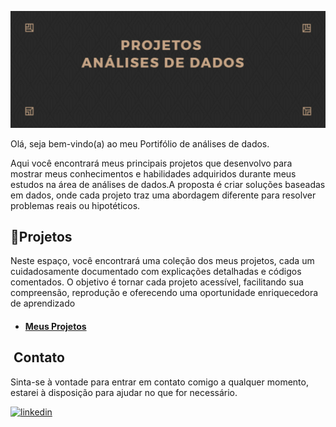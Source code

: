 
![](https://github.com/DuduTrindade/Portifolio/blob/main/imagens/IMG01.jpg)

<p style="text-align: justify;">
Olá, seja bem-vindo(a) ao meu Portifólio de análises de dados.

Aqui você encontrará meus principais projetos que desenvolvo para mostrar meus conhecimentos e habilidades adquiridos durante meus estudos na área de análises de dados.A proposta é criar soluções baseadas em dados, onde cada projeto traz uma abordagem diferente para resolver problemas reais ou hipotéticos.</p>

##  📁Projetos

Neste espaço, você encontrará uma coleção dos meus projetos, cada um cuidadosamente documentado com explicações detalhadas e códigos comentados. O objetivo é tornar cada projeto acessível, facilitando sua compreensão, reprodução e oferecendo uma oportunidade enriquecedora de aprendizado

* #### [Meus Projetos](https://github.com/DuduTrindade/Portifolio/blob/main/Projetos/Projetos%20(1).ipynb)


## ![]() Contato 

Sinta-se à vontade para entrar em contato comigo a qualquer momento, estarei à disposição para ajudar no que for necessário.

[![linkedin](https://img.shields.io/badge/linkedin-0A66C2?style=for-the-badge&logo=linkedin&logoColor=white)](https://www.linkedin.com/in/eduardo-trindade-5506921b4/)


